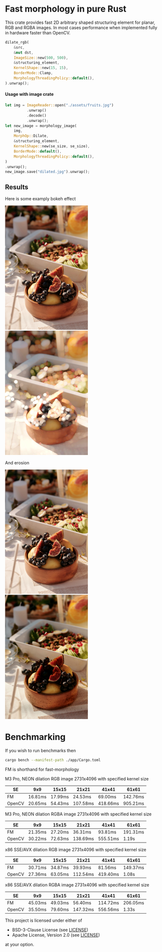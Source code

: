 # Fast morphology in pure Rust

This crate provides fast 2D arbitrary shaped structuring element for planar, RGB and RGBA images.
In most cases performance when implemented fully in hardware faster than OpenCV.

```rust
dilate_rgb(
    &src,
    &mut dst,
    ImageSize::new(500, 500),
    &structuring_element,
    KernelShape::new(15, 15),
    BorderMode::Clamp,
    MorphologyThreadingPolicy::default(),
).unwrap();
```

#### Usage with image crate

```rust
let img = ImageReader::open("./assets/fruits.jpg")
          .unwrap()
          .decode()
          .unwrap();
let new_image = morphology_image(
    img,
    MorphOp::Dilate,
    &structuring_element,
    KernelShape::new(se_size, se_size),
    BorderMode::default(),
    MorphologyThreadingPolicy::default(),
)
.unwrap();
new_image.save("dilated.jpg").unwrap();
```

## Results

Here is some examply bokeh effect

<p float="left">
    <img src="https://github.com/awxkee/fast_morphology/blob/master/assets/fruits.jpg?raw=true" width="273" height="409">
    <img src="https://github.com/awxkee/fast_morphology/blob/master/assets/bokeh.jpg?raw=true" width="273" height="409">
</p>

And erosion

<p float="left">
    <img src="https://github.com/awxkee/fast_morphology/blob/master/assets/fruits.jpg?raw=true" width="273" height="409">
    <img src="https://github.com/awxkee/fast_morphology/blob/master/assets/erosion.jpg?raw=true" width="273" height="409">
</p>

# Benchmarking

If you wish to run benchmarks then

```bash
cargo bench --manifest-path ./app/Cargo.toml
```

FM is shorthand for fast-morphology

M3 Pro, NEON dilation RGB image 2731x4096 with specified kernel size

| SE     | 9x9     | 15x15   | 21x21    | 41x41    | 61x61    |
|--------|---------|---------|----------|----------|----------|
| FM     | 16.81ms | 17.99ms | 24.53ms  | 69.00ms  | 142.76ms |
| OpenCV | 20.65ms | 54.43ms | 107.58ms | 418.66ms | 905.21ms |

M3 Pro, NEON dilation RGBA image 2731x4096 with specified kernel size

| SE     | 9x9     | 15x15   | 21x21    | 41x41    | 61x61    |
|--------|---------|---------|----------|----------|----------|
| FM     | 21.35ms | 27.20ms | 36.31ms  | 93.81ms  | 191.31ms |
| OpenCV | 30.22ms | 72.63ms | 138.69ms | 555.51ms | 1.19s    |

x86 SSE/AVX dilation RGB image 2731x4096 with specified kernel size

| SE     | 9x9     | 15x15   | 21x21    | 41x41    | 61x61    |
|--------|---------|---------|----------|----------|----------|
| FM     | 30.71ms | 34.87ms | 39.93ms  | 81.56ms  | 149.37ms |
| OpenCV | 27.36ms | 63.05ms | 112.54ms | 419.40ms | 1.08s    |

x86 SSE/AVX dilation RGBA image 2731x4096 with specified kernel size

| SE     | 9x9     | 15x15   | 21x21    | 41x41    | 61x61    |
|--------|---------|---------|----------|----------|----------|
| FM     | 45.03ms | 49.03ms | 56.40ms  | 114.72ms | 206.05ms |
| OpenCV | 35.50ms | 79.60ms | 147.32ms | 556.56ms | 1.33s    |

This project is licensed under either of

- BSD-3-Clause License (see [LICENSE](LICENSE.md))
- Apache License, Version 2.0 (see [LICENSE](LICENSE-APACHE.md))

at your option.
